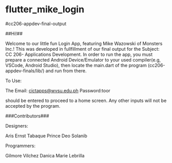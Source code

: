 # flutter_mike_login
#cc206-appdev-final-output

##Hi!##

Welcome to our little fun Login App, featuring Mike Wazowski of Monsters Inc.!
This was developed in fullfillment of our final output for the Subject: CC 206- Applications
Development. In order to run the app, you must prepare a connected Android Device/Emulator to your used
compiler(e.g, VSCode, Android Studio), then locate the main.dart of the program (cc206-appdev-finals/lib/) and run from there.

To Use:

The Email:  cictapps@wvsu.edu.ph
Password:toor

should be entered to proceed to a home screen. Any other inputs will not be accepted by the program.

###Contributors###

Designers:

Aris Ernst Tabaque
Prince Deo Solanib

Programmers:

Gilmore Vilchez
Danica Marie Lebrilla


